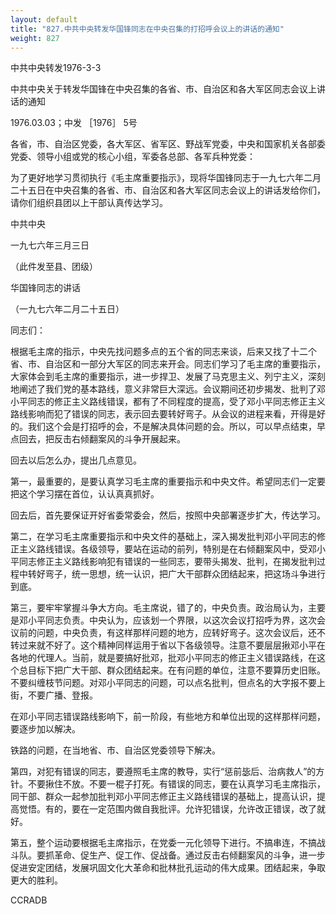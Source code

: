 ```yaml
---
layout: default
title: "827.中共中央转发华国锋同志在中央召集的打招呼会议上的讲话的通知"
weight: 827
---
```


中共中央转发1976-3-3

中共中央关于转发华国锋在中央召集的各省、市、自治区和各大军区同志会议上讲话的通知

1976.03.03；中发 ［1976］ 5号

各省，市、自治区党委，各大军区、省军区、野战军党委，中央和国家机关各部委党委、领导小组或党的核心小组，军委各总部、各军兵种党委：

为了更好地学习贯彻执行《毛主席重要指示》，现将华国锋同志于一九七六年二月二十五日在中央召集的各省、市、自治区和各大军区同志会议上的讲话发给你们，请你们组织县团以上干部认真传达学习。

中共中央

一九七六年三月三日

（此件发至县、团级）

华国锋同志的讲话

（一九七六年二月二十五日）

同志们：

根据毛主席的指示，中央先找问题多点的五个省的同志来谈，后来又找了十二个省、市、自治区和一部分大军区的同志来开会。同志们学习了毛主席的重要指示，大家体会到毛主席的重要指示，进一步捍卫、发展了马克思主义、列宁主义，深刻地阐述了我们党的基本路线，意义非常巨大深远。会议期间还初步揭发、批判了邓小平同志的修正主义路线错误，都有了不同程度的提高，受了邓小平同志修正主义路线影响而犯了错误的同志，表示回去要转好弯子。从会议的进程来看，开得是好的。我们这个会是打招呼的会，不是解决具体问题的会。所以，可以早点结束，早点回去，把反击右倾翻案风的斗争开展起来。

回去以后怎么办，提出几点意见。

第一，最重要的，是要认真学习毛主席的重要指示和中央文件。希望同志们一定要把这个学习摆在首位，认认真真抓好。

回去后，首先要保证开好省委常委会，然后，按照中央部署逐步扩大，传达学习。

第二，在学习毛主席重要指示和中央文件的基础上，深入揭发批判邓小平同志的修正主义路线错误。各级领导，要站在运动的前列，特别是在右倾翻案风中，受邓小平同志修正主义路线影响犯有错误的一些同志，要带头揭发、批判，在揭发批判过程中转好弯子，统一思想，统一认识，把广大干部群众团结起来，把这场斗争进行到底。

第三，要牢牢掌握斗争大方向。毛主席说，错了的，中央负责。政治局认为，主要是邓小平同志负责。中央认为，应该划一个界限，以这次会议打招呼为界，这次会议前的问题，中央负责，有这样那样问题的地方，应转好弯子。这次会议后，还不转过来就不好了。这个精神同样运用于省以下各级领导。注意不要层层揪邓小平在各地的代理人。当前，就是要搞好批邓，批邓小平同志的修正主义错误路线，在这个总目标下把广大干部、群众团结起来。在有问题的单位，注意不要算历史旧账。不要纠缠枝节问题。对邓小平同志的问题，可以点名批判，但点名的大字报不要上街，不要广播、登报。

在邓小平同志错误路线影响下，前一阶段，有些地方和单位出现的这样那样问题，要逐步加以解决。

铁路的问题，在当地省、市、自治区党委领导下解决。

第四，对犯有错误的同志，要遵照毛主席的教导，实行“惩前毖后、治病救人”的方针。不要揪住不放。不要一棍子打死。有错误的同志，要在认真学习毛主席指示，同干部、群众一起参加批判邓小平同志修正主义路线错误的基础上，提高认识，提高觉悟。有的，要在一定范围内做自我批评。允许犯错误，允许改正错误，改了就好。

第五，整个运动要根据毛主席指示，在党委一元化领导下进行。不搞串连，不搞战斗队。要抓革命、促生产、促工作、促战备。通过反击右倾翻案风的斗争，进一步促进安定团结，发展巩固文化大革命和批林批孔运动的伟大成果。团结起来，争取更大的胜利。

CCRADB

